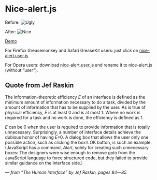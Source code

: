 Nice-alert.js
===============================

Before:
![Ugly](/NV/nice-alert.js/raw/master/ugly.png)

After:
![Nice](/NV/nice-alert.js/raw/master/nice.png)

[Demo](http://nv.github.com/nice-alert.js/)

For Firefox Greasemonkey and Safari GreaseKit users: just click on [nice-alert.user.js](/NV/nice-alert.js/raw/master/nice_alert.user.js) 

For Opera users: download [nice-alert.user.js](/NV/nice-alert.js/raw/master/nice_alert.user.js) and rename it to nice-alert.js (without “user”). 


Quote from Jef Raskin
---------------------
The information-theoretic efficiency *E* of an interface is defined as the minimum amount of information necessary to do a task, divided by the amount of information that has to be supplied by the user. As is true of physical efficiency, *E* is at least 0 and is at most 1. Where no work is required for a task and no work is done, the efficiency is defined as 1.

*E* can be 0 when the user is required to provide information that is totally unnecessary. Surprisingly, a number of interface details achieve the dubious honor of having *E*=0. A dialog box that allows the user only one possible action, such as clicking the box’s OK button, is such an example. (JavaScript has a command, *Alert*, solely for creating such unnecessary boxes: The designers were wise enough to remove goto from the JavaScript language to force structured code, but they failed to provide similar guidance on the interface side.)

*— from “The Human Interface” by Jef Raskin, pages 84—85.*